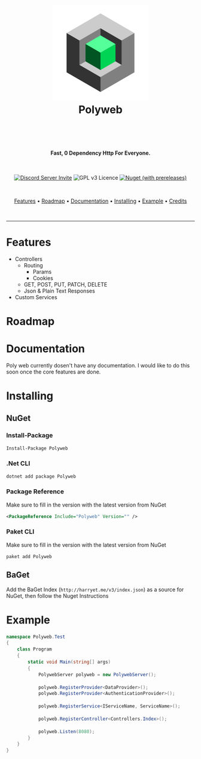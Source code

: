 <h1 align="center">
  <br>
  <img src="./icon.png" alt="Polyweb Icon" width="256"></img>
  <br>
    Polyweb
  <br>
  <br>
</h1>
<br>
<h4 align="center">Fast, 0 Dependency Http For Everyone.</h4>
<br>
<p align="center">
  <a href="https://discord.gg/VWQfY2jn86"><img src="https://canary.discord.com/api/guilds/807179133569335328/widget.png?style=shield" alt="Discord Server Invite"/></a>
  <img src="https://img.shields.io/badge/License-GPLv3-blue.svg" alt="GPL v3 Licence"/>
  <a href="https://www.nuget.org/packages/Polyweb/"><img alt="Nuget (with prereleases)" src="https://img.shields.io/nuget/vpre/Polyweb"></a>
</p>
<br>
<p align="center">
  <a href="#Features">Features</a> •
  <a href="#Roadmap">Roadmap</a> •
  <a href="#Documentation">Documentation</a> •
  <a href="#Installing">Installing</a> •
  <a href="#Example">Example</a> •
  <a href="#credits">Credits</a>
</p>
<br>
<hr>

# Features

* Controllers
    * Routing
        * Params
        * Cookies
    * GET, POST, PUT, PATCH, DELETE
    * Json & Plain Text Responses
* Custom Services

# Roadmap

# Documentation

Poly web currently dosen't have any documentation. I would like to do this soon once the core features are done.

# Installing

## NuGet

### Install-Package

```
Install-Package Polyweb
```

### .Net CLI

```
dotnet add package Polyweb
```

### Package Reference

Make sure to fill in the version with the latest version from NuGet

```xml
<PackageReference Include="Polyweb" Version="" />
```

### Paket CLI

Make sure to fill in the version with the latest version from NuGet

```
paket add Polyweb
```

## BaGet

Add the BaGet Index (`http://harryet.me/v3/index.json`) as a source for NuGet, then follow the Nuget Instructions

# Example
```cs
namespace Polyweb.Test
{
    class Program
    {
        static void Main(string[] args)
        {
            PolywebServer polyweb = new PolywebServer();
            
            polyweb.RegisterProvider<DataProvider>();
            polyweb.RegisterProvider<AuthenticationProvider>();
            
            polyweb.RegisterService<IServiceName, ServiceName>();
            
            polyweb.RegisterController<Controllers.Index>();
            
            polyweb.Listen(8080);
        }
    }
}
```

